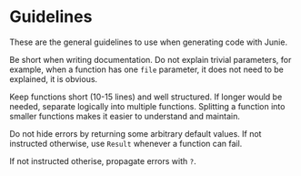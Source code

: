 # Guidelines

These are the general guidelines to use when generating code with Junie.

Be short when writing documentation. Do not explain trivial parameters, for example,
when a function has one `file` parameter, it does not need to be explained, it is obvious.

Keep functions short (10-15 lines) and well structured. If longer would be needed, separate
logically into multiple functions. Splitting a function into smaller functions makes it easier 
to understand and maintain.

Do not hide errors by returning some arbitrary default values. If not instructed otherwise,
use `Result` whenever a function can fail.

If not instructed otherise, propagate errors with `?`.